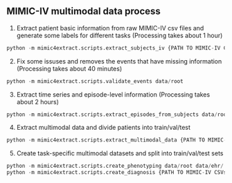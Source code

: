 ## MIMIC-IV multimodal data process

1. Extract patient basic information from raw MIMIC-IV csv files and generate some labels for different tasks (Processing takes about 1 hour)
```python
python -m mimic4extract.scripts.extract_subjects_iv {PATH TO MIMIC-IV CSVs} data/root
```

2. Fix some issuses and removes the events that have missing information (Processing takes about 40 minutes)
```python
python -m mimic4extract.scripts.validate_events data/root
```

3. Extract time series and episode-level information (Processing takes about 2 hours)
```python
python -m mimic4extract.scripts.extract_episodes_from_subjects data/root
```

4. Extract multimodal data and divide patients into train/val/test
```python
python -m mimic4extract.scripts.extract_multimodal_data {PATH TO MIMIC-IV CSVs} {PATH TO MIMIC-NOTE} data/root/ data/ehr data/note
```

5. Create task-specific multimodal datasets and split into train/val/test sets
```python
python -m mimic4extract.scripts.create_phenotyping data/root data/ehr/ data/note data/phenotyping
python -m mimic4extract.scripts.create_diagnosis {PATH TO MIMIC-IV CSVs} data/root data/ehr/ data/note data/diagnosis
```

